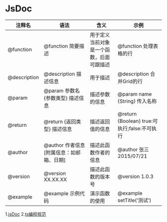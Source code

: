 
# JsDoc

|注释名|语法|含义|示例|
|-|-|-|-|
|@function|	@function 简要描述	|用于定义当前对象是一个函数，后面可跟描述|	@function 处理表格的行|
|@description|	@description 描述信息|	用于描述|	@description 合并Grid的行|
|@param|	@param 参数名 {参数类型} 描述信息|	描述参数的信息	|@param name {String} 传入名称|
|@return|	@return {返回类型} 描述信息|	描述返回值的信息	|@return {Boolean} true:可执行;false:不可执行|
|@author|	@author 作者信息 [附属信息：如邮箱、日期]|	描述此函数作者的信息|	@author 张三 2015/07/21|
|@version|	@version XX.XX.XX	|描述此函数的版本号	|@version 1.0.3|
|@example|	@example 示例代码	|演示函数的使用|	@example setTitle(‘测试’)|

1.[jsDoc](https://www.jsdoc.com.cn/tags-author)
2.[ts编程规范](https://bosens-china.github.io/Typescript-manual/download/zh/wiki/coding_guidelines.html#%E6%99%AE%E9%80%9A%E6%96%B9%E6%B3%95)